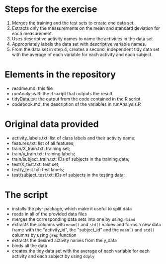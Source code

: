 # Steps for the exercise
1. Merges the training and the test sets to create one data set.
2. Extracts only the measurements on the mean and standard deviation for each measurement.
3. Uses descriptive activity names to name the activities in the data set
4. Appropriately labels the data set with descriptive variable names.
5. From the data set in step 4, creates a second, independent tidy data set with the average of each variable for each activity and each subject.

# Elements in the repository
- readme.md: this file 
- runAnalysis.R: the R script that outputs the result
- tidyData.txt: the output from the code contained in the R script
- codebook.md: the description of the variables in runAnalysis.R

# Original data provided
- activity_labels.txt: list of class labels and their activity name;
- features.txt: list of all features;
- train/X_train.txt: training set;
- train/y_train.txt: training labels;
- train/subject_train.txt: IDs of subjects in the training data;
- test/X_test.txt: test set;
- test/y_test.txt: test labels;
- test/subject_test.txt: IDs of subjects in the testing data;

# The script
- installs the plyr package, which make it useful to split data
- reads in all of the provided data files
- merges the corresponding data sets into one by using <code>rbind</code>
- extracts the columns with <code>mean()</code> and <code>std()</code> values and forms a new data frame with the "activity_id", the "subject_id" and the <code>mean()</code> and <code>std()</code> columns by using <code>grep</code> function
- extracts the desired activity names from the y_data
- binds all the data
- creates the tidy data set with the average of each variable for each activity and each subject by using <code>ddply</code>
